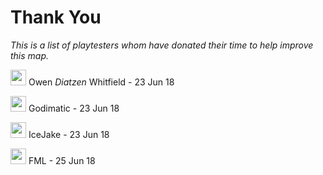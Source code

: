 # Thank You

*This is a list of playtesters whom have donated their time to help improve this map.*

<img src="https://github.com/hjnilsson/country-flags/raw/master/png100px/gb.png" width="25"> Owen *Diatzen* Whitfield - 23 Jun 18

<img src="https://github.com/hjnilsson/country-flags/raw/master/png100px/us.png" width="25"> Godimatic - 23 Jun 18

<img src="https://github.com/hjnilsson/country-flags/raw/master/png100px/us.png" width="25"> IceJake - 23 Jun 18

<img src="https://github.com/hjnilsson/country-flags/raw/master/png100px/us.png" width="25"> FML - 25 Jun 18
